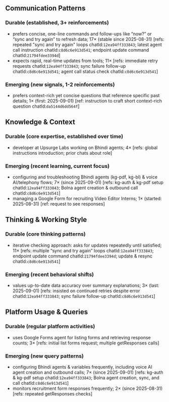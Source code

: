 ## Communication Patterns
### Durable (established, 3+ reinforcements)
- prefers concise, one-line commands and follow-ups like “now?” or “sync and try again” to refresh data; 17× (stable since 2025-08-31) [refs: repeated "sync and try again" loops chatId:`12ea94ff333843`; latest agent call instruction chatId:`c8d6c6e913d541`; endpoint update command chatId:`21794fdee3394d`]
- expects rapid, real-time updates from tools; 11× [refs: immediate retry requests chatId:`12ea94ff333843`; sync failure follow-up chatId:`c8d6c6e913d541`; agent call status check chatId:`c8d6c6e913d541`]

### Emerging (new signals, 1-2 reinforcements)
- prefers context-rich yet concise questions that reference specific past details; 1× (first: 2025-09-01) [ref: instruction to craft short context-rich question chatId:`da5144d6dd564f`]

## Knowledge & Context
### Durable (core expertise, established over time)
- developer at Upsurge Labs working on Bhindi agents; 4× [refs: global instructions introduction; prior chats about role]

### Emerging (recent learning, current focus)
- configuring and troubleshooting Bhindi agents (kg-pdf, kg-bl) & voice AI/telephony flows; 7× (since 2025-09-01) [refs: kg-auth & kg-pdf setup chatId:`12ea94ff333843`; Bolna agent creation & outbound call chatId:`c8d6c6e913d541`]
- managing a Google Form for recruiting Video Editor Interns; 1× (started: 2025-08-31) [ref: request to see responses]

## Thinking & Working Style
### Durable (core thinking patterns)
- iterative checking approach: asks for updates repeatedly until satisfied; 11× [refs: multiple “sync and try again” loops chatId:`12ea94ff333843`; endpoint update command chatId:`21794fdee3394d`; update & resync chatId:`c8d6c6e913d541`]

### Emerging (recent behavioral shifts)
- values up-to-date data accuracy over summary explanations; 3× (last: 2025-09-01) [refs: insisted on continued retries despite error chatId:`12ea94ff333843`; sync failure follow-up chatId:`c8d6c6e913d541`]

## Platform Usage & Queries
### Durable (regular platform activities)
- uses Google Forms agent for listing forms and retrieving response counts; 3× [refs: initial list forms request; multiple getResponses calls]

### Emerging (new query patterns)
- configuring Bhindi agents & variables frequently, including voice AI agent creation and outbound calls; 7× (since 2025-09-01) [refs: kg-auth & kg-pdf setup chatId:`12ea94ff333843`; Bolna agent creation, sync, and call chatId:`c8d6c6e913d541`]
- monitors recruitment form responses frequently; 2× (since 2025-08-31) [refs: repeated getResponses checks]